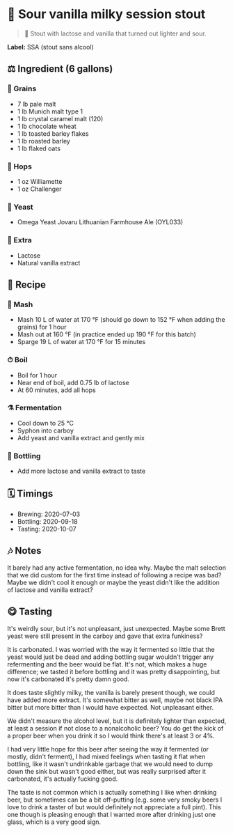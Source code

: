 # 🦉 Sour vanilla milky session stout

> 📝 Stout with lactose and vanilla that turned out lighter and sour.

**Label:** SSA (stout sans alcool)

##  ⚖️ Ingredient (6 gallons)

### 🌾 Grains

* 7 lb pale malt
* 1 lb Munich malt type 1
* 1 lb crystal caramel malt (120)
* 1 lb chocolate wheat
* 1 lb toasted barley flakes
* 1 lb roasted barley
* 1 lb flaked oats

### 🌿 Hops

* 1 oz Williamette
* 1 oz Challenger

### 🧫 Yeast

* Omega Yeast Jovaru Lithuanian Farmhouse Ale (OYL033)

### 🍁 Extra

* Lactose
* Natural vanilla extract

## 📖 Recipe

### 🚰 Mash

* Mash 10 L of water at 170 °F (should go down to 152 °F when adding the grains) for 1 hour
* Mash out at 160 °F (in practice ended up 190 °F for this batch)
* Sparge 19 L of water at 170 °F for 15 minutes

### ⏱  Boil

* Boil for 1 hour
* Near end of boil, add 0.75 lb of lactose
* At 60 minutes, add all hops

### ⚗️ Fermentation

* Cool down to 25 °C
* Syphon into carboy
* Add yeast and vanilla extract and gently mix

### 🧪 Bottling

* Add more lactose and vanilla extract to taste

## 🗓 Timings

* Brewing: 2020-07-03
* Bottling: 2020-09-18
* Tasting: 2020-10-07

## 🎶 Notes

It barely had any active fermentation, no idea why. Maybe the malt
selection that we did custom for the first time instead of following a
recipe was bad? Maybe we didn't cool it enough or maybe the yeast didn't
like the addition of lactose and vanilla extract?

## 😋 Tasting

It's weirdly sour, but it's not unpleasant, just unexpected. Maybe some
Brett yeast were still present in the carboy and gave that extra
funkiness?

It is carbonated. I was worried with the way it fermented so little that
the yeast would just be dead and adding bottling sugar wouldn't trigger
any refermenting and the beer would be flat. It's not, which makes a
huge difference; we tasted it before bottling and it was pretty
disappointing, but now it's carbonated it's pretty damn good.

It does taste slightly milky, the vanilla is barely present though, we
could have added more extract. It's somewhat bitter as well, maybe not
black IPA bitter but more bitter than I would have expected. Not
unpleasant either.

We didn't measure the alcohol level, but it is definitely lighter than
expected, at least a session if not close to a nonalcoholic beer? You do
get the kick of a proper beer when you drink it so I would think there's
at least 3 or 4%.

I had very little hope for this beer after seeing the way it fermented
(or mostly, didn't ferment), I had mixed feelings when tasting it flat
when bottling, like it wasn't undrinkable garbage that we would need to
dump down the sink but wasn't good either, but was really surprised
after it carbonated, it's actually fucking good.

The taste is not common which is actually something I like when drinking
beer, but sometimes can be a bit off-putting (e.g. some very smoky beers
I love to drink a taster of but would definitely not appreciate a full
pint). This one though is pleasing enough that I wanted more after
drinking just one glass, which is a very good sign.
